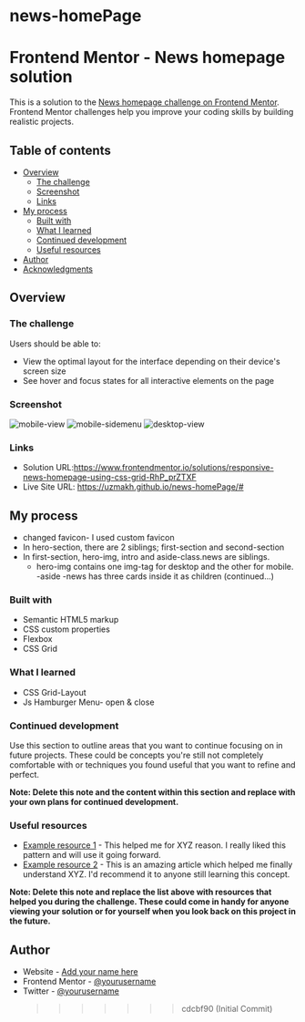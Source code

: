 # news-homePage

# Frontend Mentor - News homepage solution

This is a solution to the [News homepage challenge on Frontend Mentor](https://www.frontendmentor.io/challenges/news-homepage-H6SWTa1MFl). Frontend Mentor challenges help you improve your coding skills by building realistic projects.

## Table of contents

- [Overview](#overview)
  - [The challenge](#the-challenge)
  - [Screenshot](#screenshot)
  - [Links](#links)
- [My process](#my-process)
  - [Built with](#built-with)
  - [What I learned](#what-i-learned)
  - [Continued development](#continued-development)
  - [Useful resources](#useful-resources)
- [Author](#author)
- [Acknowledgments](#acknowledgments)

## Overview

### The challenge

Users should be able to:

- View the optimal layout for the interface depending on their device's screen size
- See hover and focus states for all interactive elements on the page

### Screenshot
![mobile-view](https://github.com/user-attachments/assets/8006763e-93e9-4862-b59e-6a81ecc4015d)
![mobile-sidemenu](https://github.com/user-attachments/assets/e78bea35-60f1-493c-aa36-80b2eb0401ee)
![desktop-view](https://github.com/user-attachments/assets/aef8f27b-5b5f-40cc-831f-90f171c88a21)


### Links

- Solution URL:https://www.frontendmentor.io/solutions/responsive-news-homepage-using-css-grid-RhP_prZTXF
- Live Site URL: https://uzmakh.github.io/news-homePage/#

## My process

- changed favicon- I used custom favicon
- In hero-section, there are 2 siblings; first-section and second-section
- In first-section, hero-img, intro and aside-class.news are siblings.
  - hero-img contains one img-tag for desktop and the other for mobile.
    -aside -news has three cards inside it as children (continued...)

### Built with

- Semantic HTML5 markup
- CSS custom properties
- Flexbox
- CSS Grid

### What I learned

- CSS Grid-Layout
- Js Hamburger Menu- open & close

### Continued development

Use this section to outline areas that you want to continue focusing on in future projects. These could be concepts you're still not completely comfortable with or techniques you found useful that you want to refine and perfect.

**Note: Delete this note and the content within this section and replace with your own plans for continued development.**

### Useful resources

- [Example resource 1](https://www.example.com) - This helped me for XYZ reason. I really liked this pattern and will use it going forward.
- [Example resource 2](https://www.example.com) - This is an amazing article which helped me finally understand XYZ. I'd recommend it to anyone still learning this concept.

**Note: Delete this note and replace the list above with resources that helped you during the challenge. These could come in handy for anyone viewing your solution or for yourself when you look back on this project in the future.**

## Author

- Website - [Add your name here](https://www.your-site.com)
- Frontend Mentor - [@yourusername](https://www.frontendmentor.io/profile/yourusername)
- Twitter - [@yourusername](https://www.twitter.com/yourusername)
  > > > > > > > cdcbf90 (Initial Commit)
